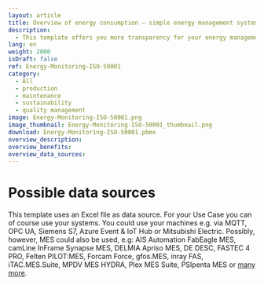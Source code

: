 ```yaml
---
layout: article
title: Overview of energy consumption – simple energy management system according to ISO 50001
description: 
  - This template offers you more transparency for your energy management. It is used to monitor the largest consumers of energy in your company, improve energy efficiency and save resources. It lets you keep an eye on the most important energy consumers and you can optimize your energy use in terms of climate protection, to make the most of your energy use. The aim is to ensure a high level of energy efficiency and to quickly identify problems in energy management to reduce energy costs. In addition to power consumption, other important key figures such as air volumes or system pressure can also be displayed. All this helps you to achieve the legal requirements of an ISO 50001 standard more easily.
lang: en
weight: 2000
isDraft: false
ref: Energy-Monitoring-ISO-50001
category:
  - All
  - production
  - maintenance
  - sustainability
  - quality management
image: Energy-Monitoring-ISO-50001.png
image_thumbnail: Energy-Monitoring-ISO-50001_thumbnail.png
download: Energy-Monitoring-ISO-50001.pbmx
overview_description:
overview_benefits:
overview_data_sources:
---
```

# Possible data sources
This template uses an Excel file as data source. For your Use Case you can of course use your systems. You could use your machines e.g. via MQTT, OPC UA, Siemens S7, Azure Event & IoT Hub or Mitsubishi Electric. Possibly, however, MES could also be used, e.g: AIS Automation FabEagle MES, camLine InFrame Synapse MES, DELMIA Apriso MES, DE DESC, FASTEC 4 PRO, Felten PILOT:MES, Forcam Force, gfos.MES, inray FAS, iTAC.MES.Suite, MPDV MES HYDRA, Plex MES Suite, PSIpenta MES or [many more](https://peakboard.com/en/interfaces/).
